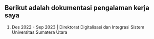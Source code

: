## Berikut adalah dokumentasi pengalaman kerja saya
1. Des 2022 - Sep 2023 | Direktorat Digitalisasi dan Integrasi Sistem Universitas Sumatera Utara

